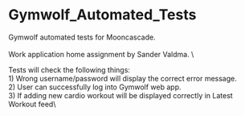 # Gymwolf_Automated_Tests
Gymwolf automated tests for Mooncascade.\
\
Work application home assignment by Sander Valdma. \

Tests will check the following things: \
     1) Wrong username/password will display the correct error message.\
     2) User can successfully log into Gymwolf web app. \
     3) If adding new cardio workout will be displayed correctly in Latest Workout feed\
